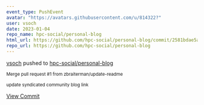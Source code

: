 ```yaml
---
event_type: PushEvent
avatar: "https://avatars.githubusercontent.com/u/814322?"
user: vsoch
date: 2023-01-04
repo_name: hpc-social/personal-blog
html_url: https://github.com/hpc-social/personal-blog/commit/2581bdae5ae680ae9a2a76aaabfd8b625406c00d
repo_url: https://github.com/hpc-social/personal-blog
---
```


<a href='https://github.com/vsoch' target='_blank'>vsoch</a> pushed to <a href='https://github.com/hpc-social/personal-blog' target='_blank'>hpc-social/personal-blog</a>

<small>Merge pull request #1 from zbraiterman/update-readme

update syndicated community blog link</small>

<a href='https://github.com/hpc-social/personal-blog/commit/2581bdae5ae680ae9a2a76aaabfd8b625406c00d' target='_blank'>View Commit</a>